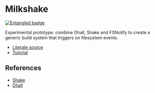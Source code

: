 # Milkshake
[![Entangled badge](https://img.shields.io/badge/entangled-Use%20the%20source!-%2300aeff)](https://entangled.github.io/)

Experimental prototype: combine Dhall, Shake and FSNotify to create a generic build system that triggers on filesystem events.

- [Literate source](milkshake.md)
- [Tutorial](tutorial.md)

## References

- [Shake](https://shakebuild.com/)
- [Dhall](https://dhall-lang.org/)
